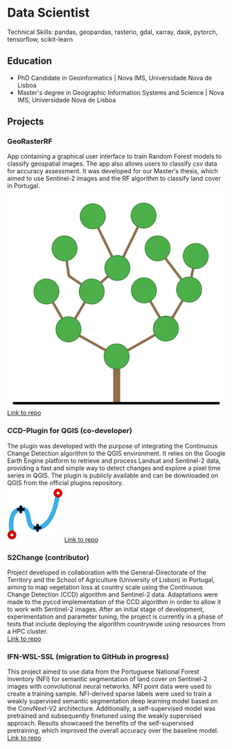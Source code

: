 # Data Scientist
Technical Skills: pandas, geopandas, rasterio, gdal, xarray, dask, pytorch, tensorflow, scikit-learn

## Education
- PhD Candidate in Geoinformatics | Nova IMS, Universidade Nova de Lisboa
- Master's degree in Geographic Information Systems and Science | Nova IMS, Universidade Nova de Lisboa

## Projects
### GeoRasterRF
App containing a graphical user interface to train Random Forest models to classify geospatial images. The app also allows users to classify csv data for accuracy assessment. It was developed for our Master's thesis, which aimed to use Sentinel-2 images and the RF algorithm to classify land cover in Portugal.  
![GeoRasterRFIcon](/assets/img/GeoRFIcon.svg)
[Link to repo](https://github.com/danielm09/GeoRasterRF)
### CCD-Plugin for QGIS (co-developer)
The plugin was developed with the purpose of integrating the Continuous Change Detection algorithm to the QGIS environment. It relies on the Google Earth Engine platform to retrieve and process Landsat and Sentinel-2 data, providing a fast and simple way to detect changes and explore a pixel time series in QGIS. The plugin is publicly available and can be downloaded on QGIS from the official plugins repository.    
![CCD-PluginIcon](/assets/img/ccd_plugin.svg)
[Link to repo](https://github.com/SMByC/CCD-Plugin)
### S2Change (contributor)
Project developed in collaboration with the General-Directorate of the Territory and the School of Agriculture (University of Lisbon) in Portugal, aiming to map vegetation loss at country scale using the Continuous Change Detection (CCD) algorithm and Sentinel-2 data. Adaptations were made to the pyccd implementation of the CCD algorithm in order to allow it to work with Sentinel-2 images. After an initial stage of development, experimentation and parameter tuning, the project is currently in a phase of tests that include deploying the algorithm countrywide using resources from a HPC cluster.  
[Link to repo](https://github.com/manuelcampagnolo/S2CHANGE)
### IFN-WSL-SSL (migration to GitHub in progress)
This project aimed to use data from the Portuguese National Forest Inventory (NFI) for semantic segmentation of land cover on Sentinel-2 images with convolutional neural networks. NFI point data were used to create a training sample. NFI-derived sparse labels were used to train a weakly supervised semantic segmentation deep learning model based on the ConvNext-V2 architecture. Additionally, a self-supervised model was pretrained and subsequently finetuned using the weakly supervised approach. Results showcased the benefits of the self-supervised pretraining, which improved the overall accuracy over the baseline model.  
[Link to repo](https://github.com/danielm09/IFN_WSL_Deploy)
